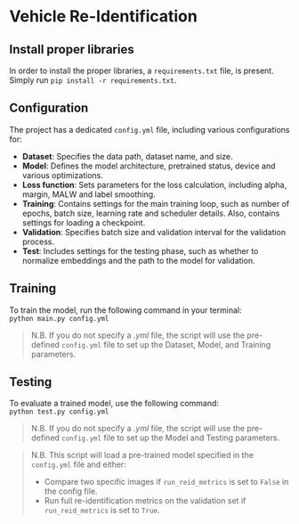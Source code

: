 # Vehicle Re-Identification

## Install proper libraries
In order to install the proper libraries, a `requirements.txt` file, is present.<br>
Simply run `pip install -r requirements.txt`.

## Configuration
The project has a dedicated `config.yml` file, including various configurations for:

- <b>Dataset</b>: Specifies the data path, dataset name, and size.
- <b>Model</b>: Defines the model architecture, pretrained status, device and various optimizations.
- <b>Loss function</b>: Sets parameters for the loss calculation, including alpha, margin, MALW and label smoothing.
- <b>Training</b>: Contains settings for the main training loop, such as number of epochs, batch size, learning rate and scheduler details. Also, contains settings for loading a checkpoint.
- <b>Validation</b>: Specifies batch size and validation interval for the validation process.
- <b>Test</b>: Includes settings for the testing phase, such as whether to normalize embeddings and the path to the model for validation.

## Training
To train the model, run the following command in your terminal:<br>
`python main.py config.yml`<br>
> N.B. If you do not specify a _.yml_ file, the script will use the pre-defined `config.yml` file to set up the Dataset, Model, and Training parameters.

## Testing
To evaluate a trained model, use the following command:<br>
`python test.py config.yml`<br>

> N.B. If you do not specify a _.yml_ file, the script will use the pre-defined `config.yml` file to set up the Model and Testing parameters.

> N.B. This script will load a pre-trained model specified in the `config.yml` file and either:
>- Compare two specific images if `run_reid_metrics` is set to `False` in the config file.
>- Run full re-identification metrics on the validation set if `run_reid_metrics` is set to `True`.